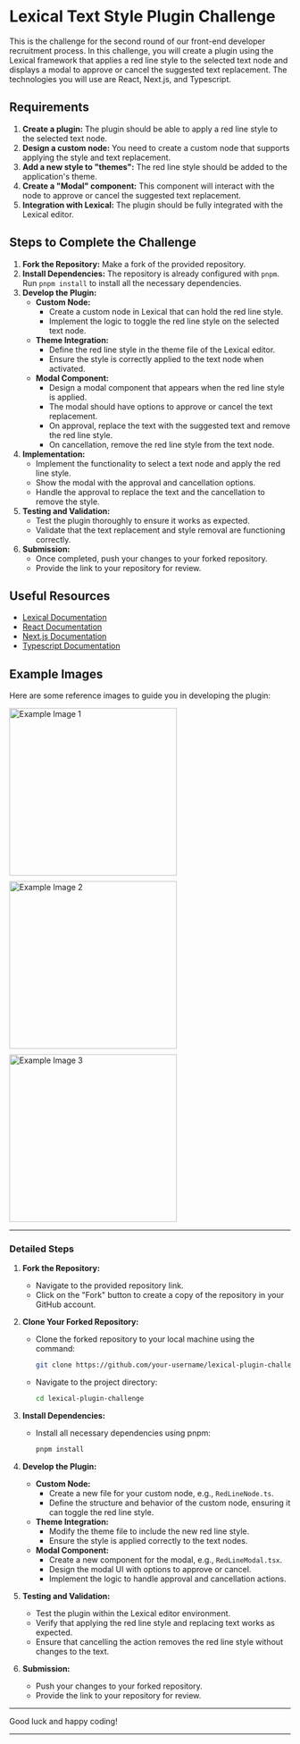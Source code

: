 # Lexical Text Style Plugin Challenge

This is the challenge for the second round of our front-end developer recruitment process. In this challenge, you will create a plugin using the Lexical framework that applies a red line style to the selected text node and displays a modal to approve or cancel the suggested text replacement. The technologies you will use are React, Next.js, and Typescript.

## Requirements

1. **Create a plugin:** The plugin should be able to apply a red line style to the selected text node.
2. **Design a custom node:** You need to create a custom node that supports applying the style and text replacement.
3. **Add a new style to "themes":** The red line style should be added to the application's theme.
4. **Create a "Modal" component:** This component will interact with the node to approve or cancel the suggested text replacement.
5. **Integration with Lexical:** The plugin should be fully integrated with the Lexical editor.

## Steps to Complete the Challenge

1. **Fork the Repository:** Make a fork of the provided repository.
2. **Install Dependencies:** The repository is already configured with `pnpm`. Run `pnpm install` to install all the necessary dependencies.
3. **Develop the Plugin:**
   - **Custom Node:**
     - Create a custom node in Lexical that can hold the red line style.
     - Implement the logic to toggle the red line style on the selected text node.
   - **Theme Integration:**
     - Define the red line style in the theme file of the Lexical editor.
     - Ensure the style is correctly applied to the text node when activated.
   - **Modal Component:**
     - Design a modal component that appears when the red line style is applied.
     - The modal should have options to approve or cancel the text replacement.
     - On approval, replace the text with the suggested text and remove the red line style.
     - On cancellation, remove the red line style from the text node.
4. **Implementation:**
   - Implement the functionality to select a text node and apply the red line style.
   - Show the modal with the approval and cancellation options.
   - Handle the approval to replace the text and the cancellation to remove the style.
5. **Testing and Validation:**
   - Test the plugin thoroughly to ensure it works as expected.
   - Validate that the text replacement and style removal are functioning correctly.
6. **Submission:**
   - Once completed, push your changes to your forked repository.
   - Provide the link to your repository for review.

## Useful Resources

- [Lexical Documentation](https://lexical.dev/docs/intro)
- [React Documentation](https://react.dev/blog/2023/03/16/introducing-react-dev)
- [Next.js Documentation](https://nextjs.org/docs)
- [Typescript Documentation](https://www.typescriptlang.org/docs/)

## Example Images

Here are some reference images to guide you in developing the plugin:

<div style="display: flex; flex-wrap: wrap; gap: 10px;">
  <img src="https://github.com/SemillasCo/Test/assets/125382662/24764876-2688-404d-ab9f-801b287dd972" alt="Example Image 1" width="300">
  <img src="https://github.com/SemillasCo/Test/assets/125382662/18478b96-ffd2-47be-9b07-5e56bd2357b4" alt="Example Image 2" width="300">
  <img src="https://github.com/SemillasCo/Test/assets/125382662/b6642941-db84-4d12-8b5a-5d588039c957" alt="Example Image 3" width="300">
</div>

---

### Detailed Steps

1. **Fork the Repository:**
   - Navigate to the provided repository link.
   - Click on the "Fork" button to create a copy of the repository in your GitHub account.

2. **Clone Your Forked Repository:**
   - Clone the forked repository to your local machine using the command:
     ```sh
     git clone https://github.com/your-username/lexical-plugin-challenge.git
     ```
   - Navigate to the project directory:
     ```sh
     cd lexical-plugin-challenge
     ```

3. **Install Dependencies:**
   - Install all necessary dependencies using pnpm:
     ```sh
     pnpm install
     ```

4. **Develop the Plugin:**
   - **Custom Node:**
     - Create a new file for your custom node, e.g., `RedLineNode.ts`.
     - Define the structure and behavior of the custom node, ensuring it can toggle the red line style.
   - **Theme Integration:**
     - Modify the theme file to include the new red line style.
     - Ensure the style is applied correctly to the text nodes.
   - **Modal Component:**
     - Create a new component for the modal, e.g., `RedLineModal.tsx`.
     - Design the modal UI with options to approve or cancel.
     - Implement the logic to handle approval and cancellation actions.

5. **Testing and Validation:**
   - Test the plugin within the Lexical editor environment.
   - Verify that applying the red line style and replacing text works as expected.
   - Ensure that cancelling the action removes the red line style without changes to the text.

6. **Submission:**
   - Push your changes to your forked repository.
   - Provide the link to your repository for review.

---

Good luck and happy coding!

---
